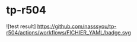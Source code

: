 # tp-r504
![test result] https://github.com/nasssyou/tp-r504/actions/workflows/FICHIER_YAML/badge.svg